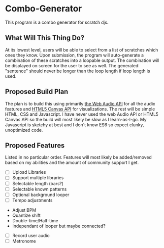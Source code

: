 # Combo-Generator
This program is a combo generator for scratch djs.
## What Will This Thing Do?
At its lowest level, users will be able to select from a list of scratches which ones they know. Upon submission, the program will auto-generate a combination of these scratches into a loopable output. The combination will be displayed on screen for the user to see as well. The generated "sentence" should never be longer than the loop length if loop length is used.
## Proposed Build Plan
The plan is to build this using primarily [the Web Audio API](https://developer.mozilla.org/en-US/docs/Web/API/Web_Audio_API) for all the audio features and [HTML5 Canvas API](https://developer.mozilla.org/en-US/docs/Web/API/Canvas_API) for visualizations. The rest will be simple HTML, CSS and Javascript.
I have never used the web Audio API or HTML5 Canvas API so the build will most likely be slow as I learn-as-I-go. My Javascript is sketchy at best and I don't know ES6 so expect clunky, unoptimized code.
## Proposed Features
Listed in no particular order. Features will most likely be added/removed based on my abilities and the amount of community support I get.
- [ ] Upload Libraries
- [ ] Support multiple libraries
- [ ] Selectable length (bars?)
- [ ] Selectable known patterns
- [ ] Optional background looper
- [ ] Tempo adjustments
* Adjust BPM
* Quantize shift
* Double-time/Half-time
* Independant of looper but maybe connected?
- [ ] Record user audio
- [ ] Metronome